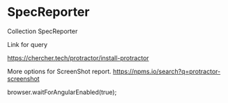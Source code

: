 # SpecReporter
Collection SpecReporter

Link for query 

https://chercher.tech/protractor/install-protractor


More options for ScreenShot report. 
https://npms.io/search?q=protractor-screenshot


 browser.waitForAngularEnabled(true);


